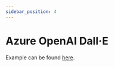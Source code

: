 ```yaml
---
sidebar_position: 4
---
```


# Azure OpenAI Dall·E

Example can be found [here](https://github.com/langchain4j/langchain4j-examples/blob/main/azure-open-ai-examples/src/main/java/AzureOpenAIDallEExample.java).
